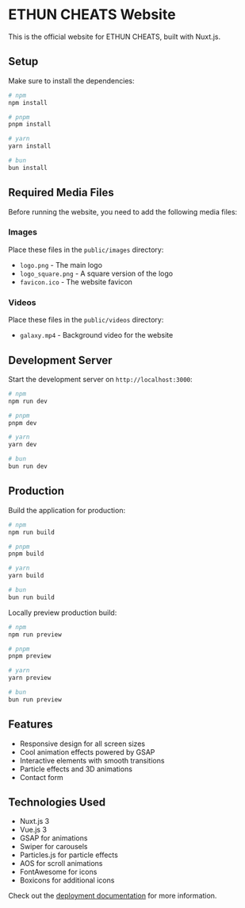 # ETHUN CHEATS Website

This is the official website for ETHUN CHEATS, built with Nuxt.js.

## Setup

Make sure to install the dependencies:

```bash
# npm
npm install

# pnpm
pnpm install

# yarn
yarn install

# bun
bun install
```

## Required Media Files

Before running the website, you need to add the following media files:

### Images
Place these files in the `public/images` directory:
- `logo.png` - The main logo
- `logo_square.png` - A square version of the logo
- `favicon.ico` - The website favicon

### Videos
Place these files in the `public/videos` directory:
- `galaxy.mp4` - Background video for the website

## Development Server

Start the development server on `http://localhost:3000`:

```bash
# npm
npm run dev

# pnpm
pnpm dev

# yarn
yarn dev

# bun
bun run dev
```

## Production

Build the application for production:

```bash
# npm
npm run build

# pnpm
pnpm build

# yarn
yarn build

# bun
bun run build
```

Locally preview production build:

```bash
# npm
npm run preview

# pnpm
pnpm preview

# yarn
yarn preview

# bun
bun run preview
```

## Features

- Responsive design for all screen sizes
- Cool animation effects powered by GSAP
- Interactive elements with smooth transitions
- Particle effects and 3D animations
- Contact form

## Technologies Used

- Nuxt.js 3
- Vue.js 3
- GSAP for animations
- Swiper for carousels
- Particles.js for particle effects
- AOS for scroll animations
- FontAwesome for icons
- Boxicons for additional icons

Check out the [deployment documentation](https://nuxt.com/docs/getting-started/deployment) for more information.
